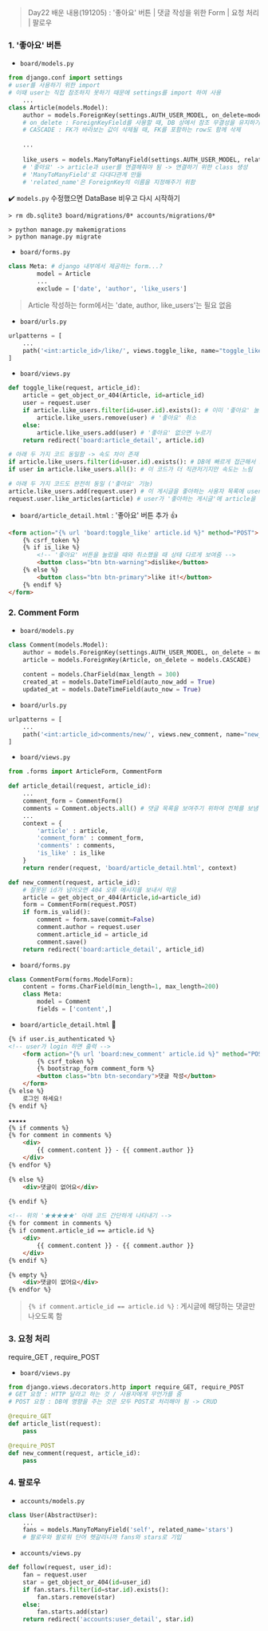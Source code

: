 > Day22 배운 내용(191205) : '좋아요' 버튼 | 댓글 작성을 위한 Form | 요청 처리 | 팔로우

### 1. '좋아요' 버튼

- `board/models.py`

``` python
from django.conf import settings
# user를 사용하기 위한 import
# 이때 user는 직접 참조하지 못하기 때문에 settings를 import 하여 사용
	...
class Article(models.Model):
    author = models.ForeignKey(settings.AUTH_USER_MODEL, on_delete=models.CASCADE)
    # on_delete : ForeignKeyField를 사용할 때, DB 상에서 참조 무결성을 유지하기 위함 -> 무결성이란? 데이터의 정확성과 일관성을 유지하는 것
    # CASCADE : FK가 바라보는 값이 삭제될 때, FK를 포함하는 row도 함께 삭제
    
    ...
    
    like_users = models.ManyToManyField(settings.AUTH_USER_MODEL, related_name='like_articles')
    # '좋아요' -> article과 user를 연결해줘야 됨 -> 연결하기 위한 class 생성
    # 'ManyToManyField'로 다대다관계 만듦
    # 'related_name'은 ForeignKey의 이름을 지정해주기 위함
```

:heavy_check_mark: `models.py` 수정했으면 DataBase 비우고 다시 시작하기

``` command
> rm db.sqlite3 board/migrations/0* accounts/migrations/0* 

> python manage.py makemigrations
> python manage.py migrate
```

- `board/forms.py` 

``` python
class Meta: # django 내부에서 제공하는 form...?
        model = Article
        ...
        exclude = ['date', 'author', 'like_users']
```

> Article 작성하는 form에서는 'date, author, like_users'는 필요 없음

- `board/urls.py`

``` python
urlpatterns = [
    ...
    path('<int:article_id>/like/', views.toggle_like, name="toggle_like"),
]
```

- `board/views.py`

``` python
def toggle_like(request, article_id):
    article = get_object_or_404(Article, id=article_id)
    user = request.user
    if article.like_users.filter(id=user.id).exists(): # 이미 '좋아요' 눌렀으면
        article.like_users.remove(user) # '좋아요' 취소
   	else:
        article.like_users.add(user) # '좋아요' 없으면 누르기
    return redirect('board:article_detail', article.id)
```

``` python
# 아래 두 가지 코드 동일함 -> 속도 차이 존재
if article.like_users.filter(id=user.id).exists(): # DB에 빠르게 접근해서 오기 때문에 속도 빠름
if user in article.like_users.all(): # 이 코드가 더 직관저기지만 속도는 느림
```

``` python
# 아래 두 가지 코드도 완전히 동일 ('좋아요' 기능)
article.like_users.add(request.user) # 이 게시글을 좋아하는 사용자 목록에 user를 추가
request.user.like_articles(article) # user가 '좋아하는 게시글'에 article을 추가
```

- `board/article_detail.html` : '좋아요' 버튼 추가 :thumbsup:

``` html
<form action="{% url 'board:toggle_like' article.id %}" method="POST">
    {% csrf_token %}
    {% if is_like %} 
        <!-- '좋아요' 버튼을 눌렀을 때와 취소했을 때 상태 다르게 보여줌 -->
        <button class="btn btn-warning">dislike</button>
    {% else %}
        <button class="btn btn-primary">like it!</button>
    {% endif %}
</form>
```



### 2. Comment Form

- `board/models.py`

``` python
class Comment(models.Model):
    author = models.ForeignKey(settings.AUTH_USER_MODEL, on_delete = models.CASCADE)
    article = models.ForeignKey(Article, on_delete = models.CASCADE)
    
    content = models.CharField(max_length = 300)
    created_at = models.DateTimeField(auto_now_add = True)
    updated_at = models.DateTimeField(auto_now = True)
```

- `board/urls.py`

``` python
urlpatterns = [
    ...
    path('<int:article_id>comments/new/', views.new_comment, name="new_comment"),
]
```

- `board/views.py`

``` python
from .forms import ArticleForm, CommentForm

def article_detail(request, article_id):
    ...
    comment_form = CommentForm()
    comments = Comment.objects.all() # 댓글 목록을 보여주기 위하여 전체를 보냄
    ...
    context = {
        'article' : article,
        'comment_form' : comment_form,
        'comments' : comments,
        'is_like' : is_like
    } 
    return render(request, 'board/article_detail.html', context)

def new_comment(request, article_id):
    # 잘못된 id가 넘어오면 404 오류 메시지를 보내서 막음
    article = get_object_or_404(Article,id=article_id)
    form = CommentForm(request.POST)
    if form.is_valid():
        comment = form.save(commit=False)
        comment.author = request.user
        comment.article_id = article_id
        comment.save()
    return redirect('board:article_detail', article_id)
```

- `board/forms.py`

``` python
class CommentForm(forms.ModelForm):
    content = forms.CharField(min_length=1, max_length=200)
    class Meta:
        model = Comment
        fields = ['content',]
```

- `board/article_detail.html` :speech_balloon:

``` html
{% if user.is_authenticated %} 
<!-- user가 login 하면 출력 -->
    <form action="{% url 'board:new_comment' article.id %}" method="POST">
        {% csrf_token %}
        {% bootstrap_form comment_form %}
        <button class="btn btn-secondary">댓글 작성</button>
    </form>
{% else %}
    로그인 하세요!
{% endif %}

★★★★★
{% if comments %}
{% for comment in comments %}
    <div>
        {{ comment.content }} - {{ comment.author }}
    </div>
{% endfor %}

{% else %}
    <div>댓글이 없어요</div>

{% endif %}
```

``` html
<!-- 위의 '★★★★★' 아래 코드 간단하게 나타내기 -->
{% for comment in comments %}
{% if comment.article_id == article.id %} 
    <div>
        {{ comment.content }} - {{ comment.author }}
    </div>
{% endif %}

{% empty %}
    <div>댓글이 없어요</div>
{% endfor %}
```

> `{% if comment.article_id == article.id %}` : 게시글에 해당하는 댓글만 나오도록 함



### 3. 요청 처리

require_GET , require_POST

- `board/views.py`

``` python
from django.views.decorators.http import require_GET, require_POST
# GET 요청 : HTTP 달라고 하는 것 / 사용자에게 무언가를 줌
# POST 요청 : DB에 영향을 주는 것은 모두 POST로 처리해야 됨 -> CRUD
```

``` python
@require_GET
def article_list(request):
    pass

@require_POST
def new_comment(request, article_id):
    pass
```



### 4. 팔로우

- `accounts/models.py`

``` python
class User(AbstractUser):
    ...
    fans = models.ManyToManyField('self', related_name='stars')
    # 팔로우와 팔로워 단어 헷갈리니까 fans와 stars로 기입
```

- `accounts/views.py`

``` python
def follow(request, user_id):
    fan = request.user
    star = get_object_or_404(id=user_id)
    if fan.stars.filter(id=star.id).exists(): 
        fan.stars.remove(star)
    else:
        fan.starts.add(star)
    return redirect('accounts:user_detail', star.id)
```

